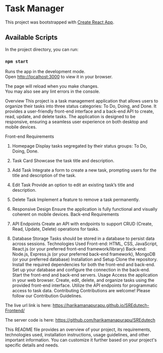 # Task Manager

This project was bootstrapped with [Create React App](https://github.com/facebook/create-react-app).

## Available Scripts

In the project directory, you can run:

### `npm start`

Runs the app in the development mode.\
Open [http://localhost:3000](http://localhost:3000) to view it in your browser.

The page will reload when you make changes.\
You may also see any lint errors in the console.

Overview
This project is a task management application that allows users to organize their tasks into three status categories: To Do, Doing, and Done. It provides a user-friendly front-end interface and a back-end API to create, read, update, and delete tasks. The application is designed to be responsive, ensuring a seamless user experience on both desktop and mobile devices.

Front-end Requirements
1. Homepage
Display tasks segregated by their status groups: To Do, Doing, Done.
2. Task Card
Showcase the task title and description.
3. Add Task
Integrate a form to create a new task, prompting users for the title and description of the task.
4. Edit Task
Provide an option to edit an existing task’s title and description.
5. Delete Task
Implement a feature to remove a task permanently.

6. Responsive Design
Ensure the application is fully functional and visually coherent on mobile devices.
Back-end Requirements
1. API Endpoints
Create an API with endpoints to support CRUD (Create, Read, Update, Delete) operations for tasks.
2. Database Storage
Tasks should be stored in a database to persist data across sessions.
Technologies Used
Front-end: HTML, CSS, JavaScript, React.js (or your preferred front-end framework/library)
Back-end: Node.js, Express.js (or your preferred back-end framework), MongoDB (or your preferred database)
Installation and Setup
Clone the repository.
Install the required dependencies for both the front-end and back-end.
Set up your database and configure the connection in the back-end.
Start the front-end and back-end servers.
Usage
Access the application in your web browser.
Create, edit, delete, and organize tasks using the provided front-end interface.
Utilize the API endpoints for programmatic access to task data.
Contributing
Contributions are welcome! Please follow our Contribution Guidelines.

The live url link is here: https://harikamanapurapu.github.io/SREdutech-Frontend/


The server code is here: https://github.com/harikamanapurapu/SREdutech

This README file provides an overview of your project, its requirements, technologies used, installation instructions, usage guidelines, and other important information. You can customize it further based on your project's specific details and needs.






